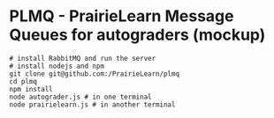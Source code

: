 
# PLMQ - PrairieLearn Message Queues for autograders (mockup)

    # install RabbitMQ and run the server
    # install nodejs and npm
    git clone git@github.com:/PrairieLearn/plmq
    cd plmq
    npm install
    node autograder.js # in one terminal
    node prairielearn.js # in another terminal
